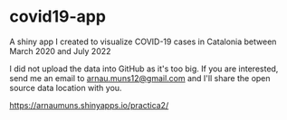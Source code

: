 # covid19-app
A shiny app I created to visualize COVID-19 cases in Catalonia between March 2020 and July 2022

I did not upload the data into GitHub as it's too big. If you are interested, send me an email to arnau.muns12@gmail.com and I'll share the open source data location with you.

https://arnaumuns.shinyapps.io/practica2/
